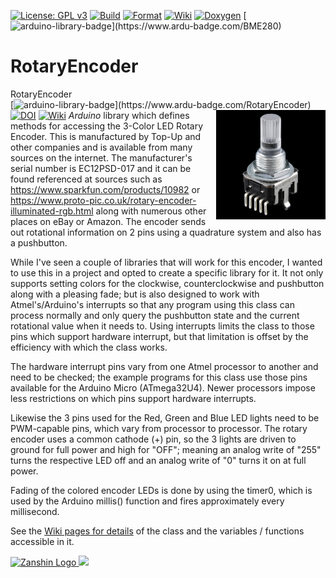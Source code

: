 [![License: GPL v3](https://zanduino.github.io/Badges/GPLv3-blue.svg)](https://www.gnu.org/licenses/gpl-3.0) [![Build](https://github.com/Zanduino/RotaryEncoder/workflows/Build/badge.svg)](https://github.com/Zanduino/RotaryEncoder/actions?query=workflow%3ABuild) [![Format](https://github.com/Zanduino/RotaryEncoder/workflows/Format/badge.svg)](https://github.com/Zanduino/RotaryEncoder/actions?query=workflow%3AFormat) [![Wiki](https://zanduino.github.io/Badges/Documentation-Badge.svg)](https://github.com/Zanduino/RotaryEncoder/wiki) [![Doxygen](https://github.com/Zanduino/RotaryEncoder/workflows/Doxygen/badge.svg)](https://Zanduino.github.io/RotaryEncoder/html/index.html) [![arduino-library-badge](https://www.ardu-badge.com/badge/RotaryEncoder.svg?)](https://www.ardu-badge.com/BME280)

# RotaryEncoder<br>

RotaryEncoder<br>[![arduino-library-badge](https://www.ardu-badge.com/badge/RotaryEncoder.svg?)](https://www.ardu-badge.com/RotaryEncoder) [![DOI](https://www.zenodo.org/badge/76298076.svg)](https://www.zenodo.org/badge/latestdoi/76298076) [![Wiki](https://github.com/SV-Zanshin/BME680/blob/master/Images/Documentation-wiki.svg)](https://github.com/SV-Zanshin/RotaryEncoder/wiki)
<img src="https://github.com/SV-Zanshin/RotaryEncoder/blob/master/Images/RotaryEncoder.jpg" width="175" align="right"/> *Arduino* library which defines methods for accessing the 3-Color LED Rotary Encoder. This is manufactured by Top-Up and other companies and is available from many sources on the internet. The manufacturer's serial number is EC12PSD-017 and it can be found referenced at sources such as 
https://www.sparkfun.com/products/10982 or https://www.proto-pic.co.uk/rotary-encoder-illuminated-rgb.html along with numerous other 
places on eBay or Amazon. The encoder sends out rotational information on 2 pins using a quadrature system and also has a pushbutton.

While I've seen a couple of libraries that will work for this encoder, I wanted to use this in a project and opted to create a specific
library for it. It not only supports setting colors for the clockwise, counterclockwise and pushbutton along with a pleasing fade; but
is also designed to work with Atmel's/Arduino's interrupts so that any program using this class can process normally and only query the
pushbutton state and the current rotational value when it needs to.  Using interrupts limits the class to those pins which support 
hardware interrupt, but that limitation is offset by the efficiency with which the class works.

The hardware interrupt pins vary from one Atmel processor to another and need to be checked; the example programs for this class use 
those pins available for the Arduino Micro (ATmega32U4). Newer processors impose less restrictions on which pins support hardware interrupts.

Likewise the 3 pins used for the Red, Green and Blue LED lights need to be PWM-capable pins, which vary from processor to processor. The
rotary encoder uses a common cathode (+) pin, so the 3 lights are driven to ground for full power and high for "OFF"; meaning an analog 
write of "255" turns the respective LED off and an analog write of "0" turns it on at full power.

Fading of the colored encoder LEDs is done by using the timer0, which is used by the Arduino millis() function and fires approximately every millisecond. 

See the [Wiki pages for details](https://github.com/SV-Zanshin/RotaryEncoder/wiki) of the class and the variables / functions accessible in it.

[![Zanshin Logo](https://zanduino.github.io/Images/zanshinkanjitiny.gif) <img src="https://zanduino.github.io/Images/zanshintext.gif" width="75"/>](https://www.sv-zanshin.com)
